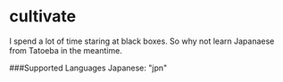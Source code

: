 cultivate
=========

I spend a lot of time staring at black boxes.
So why not learn Japanaese from Tatoeba in the meantime.

###Supported Languages
Japanese: "jpn"
